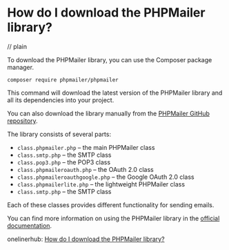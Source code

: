 # How do I download the PHPMailer library?
// plain

To download the PHPMailer library, you can use the Composer package manager.

```
composer require phpmailer/phpmailer
```

This command will download the latest version of the PHPMailer library and all its dependencies into your project.

You can also download the library manually from the [PHPMailer GitHub repository](https://github.com/PHPMailer/PHPMailer).

The library consists of several parts:

* `class.phpmailer.php` – the main PHPMailer class
* `class.smtp.php` – the SMTP class
* `class.pop3.php` – the POP3 class
* `class.phpmaileroauth.php` – the OAuth 2.0 class
* `class.phpmaileroauthgoogle.php` – the Google OAuth 2.0 class
* `class.phpmailerlite.php` – the lightweight PHPMailer class
* `class.smtp.php` – the SMTP class

Each of these classes provides different functionality for sending emails.

You can find more information on using the PHPMailer library in the [official documentation](https://github.com/PHPMailer/PHPMailer/wiki).

onelinerhub: [How do I download the PHPMailer library?](https://onelinerhub.com/phpmailer/how-do-i-download-the-phpmailer-library)